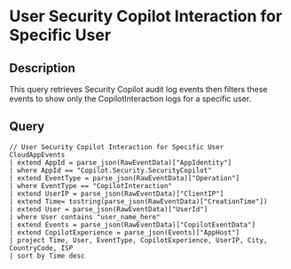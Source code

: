 # User Security Copilot Interaction for Specific User

## Description
This query retrieves Security Copilot audit log events then filters these events to show only the CopilotInteraction logs for a specific user.

## Query
```kql
// User Security Copilot Interaction for Specific User
CloudAppEvents
| extend AppId = parse_json(RawEventData)["AppIdentity"] 
| where AppId == "Copilot.Security.SecurityCopilot"
| extend EventType = parse_json(RawEventData)["Operation"]
| where EventType == "CopilotInteraction"
| extend UserIP = parse_json(RawEventData)["ClientIP"]
| extend Time= tostring(parse_json(RawEventData)["CreationTime"])
| extend User = parse_json(RawEventData)["UserId"]
| where User contains "user_name_here"
| extend Events = parse_json(RawEventData)["CopilotEventData"]
| extend CopilotExperience = parse_json(Events)["AppHost"]
| project Time, User, EventType, CopilotExperience, UserIP, City, CountryCode, ISP
| sort by Time desc 
```
